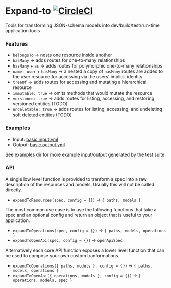 # Expand-to [![CircleCI](https://circleci.com/gh/possibilities/expand-to.svg?style=svg)](https://circleci.com/gh/possibilities/expand-to)

Tools for transforming JSON-schema models into dev/build/test/run-time application tools

### Features

* `belongsTo` → nests one resource inside another
* `hasMany` → adds routes for one-to-many relationships
* `hasMany` + `as` → adds routes for polymorphic one-to-many relationships
* `name: user` + `hasMany` → a nested a copy of `hasMany` routes are added to the user resource for accessing via the users' implicit identity
* `treeOf` → adds routes for accessing and mutating a hierarchical resource
* `immutable: true` → omits methods that would mutate the resource
* `versioned: true` → adds routes for listing, accessing, and restoring versioned entities (TODO)
* `undeletable: true` → adds routes for listing, accessing, and undeleting soft deleted entities (TODO)

### Examples

* Input: [basic.input.yml](examples/basic.input.yml)
* Output: [basic.output.yml](examples/basic.output.yml)

See [examples dir](examples/) for more example input/output generated by the test suite

### API

A single low level function is provided to tranform a spec into a raw description of the resources and models. Usually this will not be called directly.

* `expandToResources(spec, config = {})` → `{ paths, models }`

The most common use case is to use the following functions that take a spec and an optional config and return an object that is useful to your application.

* `expandToOperations(spec, config = {})` → `{ paths, models, operations }`
* `expandToOpenApi(spec, config = {})` → `openApiSpec`

Alternatively each core API function exposes a lower level function that can be used to compose your own custom tranformations.

* `expandToOperations({ paths, models }, config = {})` → `{ paths, models, operations }`
* `expandToOpenApi({ operations, models }, config = {})` → `{ operations, models, spec }`
